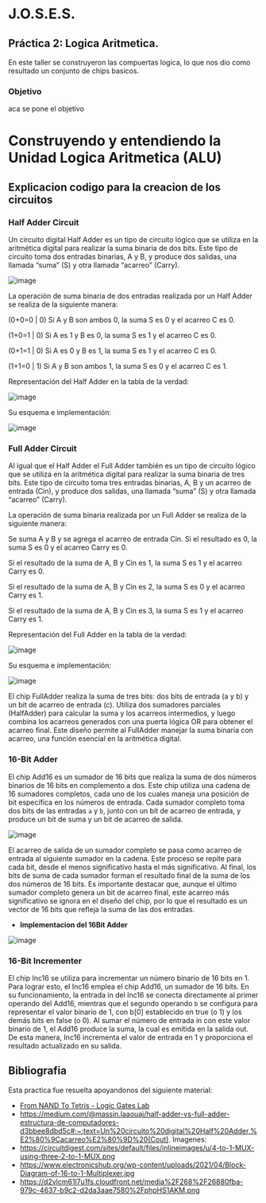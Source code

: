 # J.O.S.E.S.
## Práctica 2: Logica Aritmetica.

En este taller se construyeron las compuertas logica, lo que nos dio como resultado un conjunto de chips basicos.

### Objetivo
aca se pone el objetivo



# Construyendo y entendiendo la Unidad Logica Aritmetica (ALU)

## Explicacion codigo para la creacion de los circuitos

### Half Adder Circuit

Un circuito digital Half Adder es un tipo de circuito lógico que se utiliza en la aritmética digital para realizar la suma binaria de dos bits. 
Este tipo de circuito toma dos entradas binarias, A y B, y produce dos salidas, una llamada “suma” (S) y otra llamada “acarreo” (Carry).

![image](https://github.com/user-attachments/assets/3b10d451-85e3-4cbf-9782-daf391a662db)

La operación de suma binaria de dos entradas realizada por un Half Adder se realiza de la siguiente manera:

(0+0=0 | 0) Si A y B son ambos 0, la suma S es 0 y el acarreo C es 0.

(1+0=1 | 0) Si A es 1 y B es 0, la suma S es 1 y el acarreo C es 0.

(0+1=1 | 0) Si A es 0 y B es 1, la suma S es 1 y el acarreo C es 0.

(1+1=0 | 1) Si A y B son ambos 1, la suma S es 0 y el acarreo C es 1.

Representación del Half Adder en la tabla de la verdad:


![image](https://github.com/user-attachments/assets/37dfc838-6761-4e67-a5f2-5eccfcdfa5b5)


Su esquema e implementación:

![image](https://github.com/user-attachments/assets/b690a5cd-ee31-4971-82f5-5e0ffe497589)


### Full Adder Circuit

Al igual que el Half Adder el Full Adder también es un tipo de circuito lógico que se utiliza en la aritmética digital para realizar la suma binaria de tres bits. 
Este tipo de circuito toma tres entradas binarias, A, B y un acarreo de entrada (Cin), y produce dos salidas, una llamada “suma” (S) y otra llamada “acarreo” (Carry).

La operación de suma binaria realizada por un Full Adder se realiza de la siguiente manera:

Se suma A y B y se agrega el acarreo de entrada Cin. Si el resultado es 0, la suma S es 0 y el acarreo Carry es 0.

Si el resultado de la suma de A, B y Cin es 1, la suma S es 1 y el acarreo Carry es 0.

Si el resultado de la suma de A, B y Cin es 2, la suma S es 0 y el acarreo Carry es 1.

Si el resultado de la suma de A, B y Cin es 3, la suma S es 1 y el acarreo Carry es 1.

Representación del Full Adder en la tabla de la verdad:


![image](https://github.com/user-attachments/assets/4b58a09b-97af-4c90-b7f3-d08bfc253c76)


Su esquema e implementación:

![image](https://github.com/user-attachments/assets/7394a3a8-7a8c-479b-b44c-fa2ea7c229dd)


El chip FullAdder realiza la suma de tres bits: dos bits de entrada (a y b) y un bit de acarreo de entrada (c). Utiliza dos sumadores parciales (HalfAdder) para calcular la suma y los acarreos intermedios, y luego combina los acarreos generados con una puerta lógica OR para obtener el acarreo final. Este diseño permite al FullAdder manejar la suma binaria con acarreo, una función esencial en la aritmética digital.

### 16-Bit Adder

El chip Add16 es un sumador de 16 bits que realiza la suma de dos números binarios de 16 bits en complemento a dos. 
Este chip utiliza una cadena de 16 sumadores completos, cada uno de los cuales maneja una posición de bit específica en los números de entrada. Cada sumador completo toma dos bits de las entradas `a` y `b`, junto con un bit de acarreo de entrada, y produce un bit de suma y un bit de acarreo de salida. 

![image](https://github.com/user-attachments/assets/4a413ed3-4e09-4aaf-ba95-f6f082ad0059)

El acarreo de salida de un sumador completo se pasa como acarreo de entrada al siguiente sumador en la cadena. Este proceso se repite para cada bit, desde el menos significativo hasta el más significativo. Al final, los bits de suma de cada sumador forman el resultado final de la suma de los dos números de 16 bits. Es importante destacar que, aunque el último sumador completo genera un bit de acarreo final, este acarreo más significativo se ignora en el diseño del chip, por lo que el resultado es un vector de 16 bits que refleja la suma de las dos entradas.

- **Implementacion del 16Bit Adder**

![image](https://github.com/user-attachments/assets/65d28cb3-b28c-478d-b8d8-be74faf40229)


### 16-Bit Incrementer

El chip Inc16 se utiliza para incrementar un número binario de 16 bits en 1. Para lograr esto, el Inc16 emplea el chip Add16, un sumador de 16 bits. En su funcionamiento, la entrada in del Inc16 se conecta directamente al primer operando del Add16, mientras que el segundo operando `b` se configura para representar el valor binario de 1, con b[0] establecido en true (o 1) y los demás bits en false (o 0). Al sumar el número de entrada in con este valor binario de 1, el Add16 produce la suma, la cual es emitida en la salida out. De esta manera, Inc16 incrementa el valor de entrada en 1 y proporciona el resultado actualizado en su salida.

## Bibliografia
Esta practica fue resuelta apoyandonos del siguiente material:
 - [From NAND To Tetris - Logic Gates Lab](https://www.youtube.com/watch?v=Mzy0RG9Z1Ak&t=78s)
 - https://medium.com/@massin.laaouaj/half-adder-vs-full-adder-estructura-de-computadores-d3bbee8dbd5c#:~:text=Un%20circuito%20digital%20Half%20Adder,%E2%80%9Cacarreo%E2%80%9D%20(Cout).
Imagenes:
 - https://circuitdigest.com/sites/default/files/inlineimages/u/4-to-1-MUX-using-three-2-to-1-MUX.png
 - https://www.electronicshub.org/wp-content/uploads/2021/04/Block-Diagram-of-16-to-1-Multiplexer.jpg
 - https://d2vlcm61l7u1fs.cloudfront.net/media%2F268%2F26880fba-979c-4637-b9c2-d2da3aae7580%2FphpHS1AKM.png
